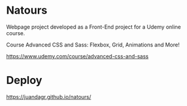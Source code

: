 # Natours
Webpage project developed as a Front-End project for a Udemy online course.

Course
Advanced CSS and Sass: Flexbox, Grid, Animations and More!

https://www.udemy.com/course/advanced-css-and-sass

# Deploy
https://juandagr.github.io/natours/
